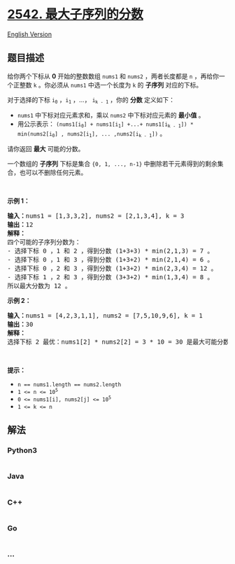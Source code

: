 # [2542. 最大子序列的分数](https://leetcode.cn/problems/maximum-subsequence-score)

[English Version](/solution/2500-2599/2542.Maximum%20Subsequence%20Score/README_EN.md)

## 题目描述

<!-- 这里写题目描述 -->

<p>给你两个下标从 <strong>0</strong>&nbsp;开始的整数数组&nbsp;<code>nums1</code>&nbsp;和&nbsp;<code>nums2</code>&nbsp;，两者长度都是&nbsp;<code>n</code>&nbsp;，再给你一个正整数&nbsp;<code>k</code>&nbsp;。你必须从&nbsp;<code>nums1</code>&nbsp;中选一个长度为 <code>k</code>&nbsp;的 <strong>子序列</strong>&nbsp;对应的下标。</p>

<p>对于选择的下标&nbsp;<code>i<sub>0</sub></code>&nbsp;，<code>i<sub>1</sub></code>&nbsp;，...，&nbsp;<code>i<sub>k - 1</sub></code>&nbsp;，你的&nbsp;<strong>分数</strong>&nbsp;定义如下：</p>

<ul>
	<li><code>nums1</code>&nbsp;中下标对应元素求和，乘以&nbsp;<code>nums2</code>&nbsp;中下标对应元素的&nbsp;<strong>最小值</strong>&nbsp;。</li>
	<li>用公示表示：&nbsp;<code>(nums1[i<sub>0</sub>] + nums1[i<sub>1</sub>] +...+ nums1[i<sub>k - 1</sub>]) * min(nums2[i<sub>0</sub>] , nums2[i<sub>1</sub>], ... ,nums2[i<sub>k - 1</sub>])</code>&nbsp;。</li>
</ul>

<p>请你返回 <strong>最大</strong>&nbsp;可能的分数。</p>

<p>一个数组的 <strong>子序列</strong>&nbsp;下标是集合&nbsp;<code>{0, 1, ..., n-1}</code>&nbsp;中删除若干元素得到的剩余集合，也可以不删除任何元素。</p>

<p>&nbsp;</p>

<p><strong>示例 1：</strong></p>

<pre><b>输入：</b>nums1 = [1,3,3,2], nums2 = [2,1,3,4], k = 3
<b>输出：</b>12
<b>解释：</b>
四个可能的子序列分数为：
- 选择下标 0 ，1 和 2 ，得到分数 (1+3+3) * min(2,1,3) = 7 。
- 选择下标 0 ，1 和 3 ，得到分数 (1+3+2) * min(2,1,4) = 6 。
- 选择下标 0 ，2 和 3 ，得到分数 (1+3+2) * min(2,3,4) = 12 。
- 选择下标 1 ，2 和 3 ，得到分数 (3+3+2) * min(1,3,4) = 8 。
所以最大分数为 12 。
</pre>

<p><strong>示例 2：</strong></p>

<pre><b>输入：</b>nums1 = [4,2,3,1,1], nums2 = [7,5,10,9,6], k = 1
<b>输出：</b>30
<b>解释：</b>
选择下标 2 最优：nums1[2] * nums2[2] = 3 * 10 = 30 是最大可能分数。
</pre>

<p>&nbsp;</p>

<p><strong>提示：</strong></p>

<ul>
	<li><code>n == nums1.length == nums2.length</code></li>
	<li><code>1 &lt;= n &lt;= 10<sup>5</sup></code></li>
	<li><code>0 &lt;= nums1[i], nums2[j] &lt;= 10<sup>5</sup></code></li>
	<li><code>1 &lt;= k &lt;= n</code></li>
</ul>


## 解法

<!-- 这里可写通用的实现逻辑 -->

<!-- tabs:start -->

### **Python3**

<!-- 这里可写当前语言的特殊实现逻辑 -->

```python

```

### **Java**

<!-- 这里可写当前语言的特殊实现逻辑 -->

```java

```

### **C++**

```cpp

```

### **Go**

```go

```

### **...**

```

```

<!-- tabs:end -->